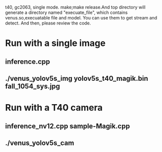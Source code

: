 t40, gc2063, single mode.
make;make release.And top directory will generate a directory named "execuate_file", which contains venus.so,execuatable file and model. You can use them to get stream and detect. And then, please review the code.


# Run with a single image
## inference.cpp
## ./venus_yolov5s_img yolov5s_t40_magik.bin fall_1054_sys.jpg

# Run with a T40 camera
## inference_nv12.cpp sample-Magik.cpp
## ./venus_yolov5s_cam
